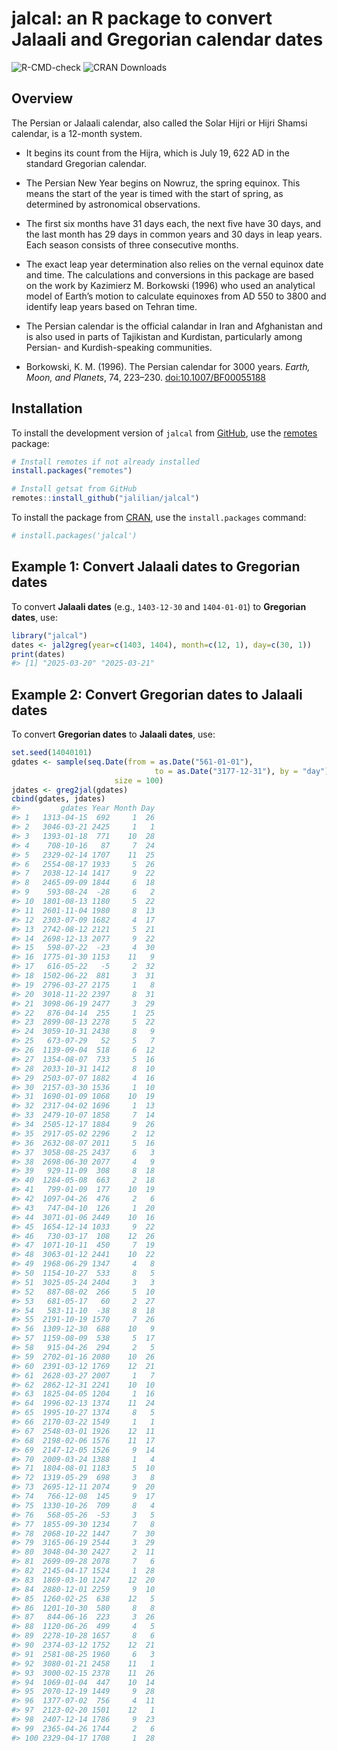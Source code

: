 
# jalcal: an R package to convert Jalaali and Gregorian calendar dates

<!-- badges: start -->

![R-CMD-check](https://github.com/jalilian/jalcal/actions/workflows/R-CMD-check.yaml/badge.svg)
![CRAN Downloads](https://cranlogs.r-pkg.org/badges/last-month/jalcal)
<!-- badges: end -->

## Overview

The Persian or Jalaali calendar, also called the Solar Hijri or Hijri
Shamsi calendar, is a 12-month system.

- It begins its count from the Hijra, which is July 19, 622 AD in the
  standard Gregorian calendar.

- The Persian New Year begins on Nowruz, the spring equinox. This means
  the start of the year is timed with the start of spring, as determined
  by astronomical observations.

- The first six months have 31 days each, the next five have 30 days,
  and the last month has 29 days in common years and 30 days in leap
  years. Each season consists of three consecutive months.

- The exact leap year determination also relies on the vernal equinox
  date and time. The calculations and conversions in this package are
  based on the work by Kazimierz M. Borkowski (1996) who used an
  analytical model of Earth’s motion to calculate equinoxes from AD 550
  to 3800 and identify leap years based on Tehran time.

- The Persian calendar is the official calandar in Iran and Afghanistan
  and is also used in parts of Tajikistan and Kurdistan, particularly
  among Persian- and Kurdish-speaking communities.

- Borkowski, K. M. (1996). The Persian calendar for 3000 years. *Earth,
  Moon, and Planets*, 74, 223–230.
  [doi:10.1007/BF00055188](https://doi.org/10.1007/BF00055188)

## Installation

To install the development version of `jalcal` from
[GitHub](https://github.com/jalilian/jalcal), use the
[remotes](https://CRAN.R-project.org/package=remotes) package:

``` r
# Install remotes if not already installed
install.packages("remotes")

# Install getsat from GitHub
remotes::install_github("jalilian/jalcal")
```

To install the package from
[CRAN](https://CRAN.R-project.org/package=jalcal), use the
`install.packages` command:

``` r
# install.packages('jalcal')
```

## Example 1: Convert Jalaali dates to Gregorian dates

To convert **Jalaali dates** (e.g., `1403-12-30` and `1404-01-01`) to
**Gregorian dates**, use:

``` r
library("jalcal")
dates <- jal2greg(year=c(1403, 1404), month=c(12, 1), day=c(30, 1))
print(dates)
#> [1] "2025-03-20" "2025-03-21"
```

## Example 2: Convert Gregorian dates to Jalaali dates

To convert **Gregorian dates** to **Jalaali dates**, use:

``` r
set.seed(14040101)
gdates <- sample(seq.Date(from = as.Date("561-01-01"), 
                                to = as.Date("3177-12-31"), by = "day"), 
                       size = 100)
jdates <- greg2jal(gdates)
cbind(gdates, jdates)
#>         gdates Year Month Day
#> 1   1313-04-15  692     1  26
#> 2   3046-03-21 2425     1   1
#> 3   1393-01-18  771    10  28
#> 4    708-10-16   87     7  24
#> 5   2329-02-14 1707    11  25
#> 6   2554-08-17 1933     5  26
#> 7   2038-12-14 1417     9  22
#> 8   2465-09-09 1844     6  18
#> 9    593-08-24  -28     6   2
#> 10  1801-08-13 1180     5  22
#> 11  2601-11-04 1980     8  13
#> 12  2303-07-09 1682     4  17
#> 13  2742-08-12 2121     5  21
#> 14  2698-12-13 2077     9  22
#> 15   598-07-22  -23     4  30
#> 16  1775-01-30 1153    11   9
#> 17   616-05-22   -5     2  32
#> 18  1502-06-22  881     3  31
#> 19  2796-03-27 2175     1   8
#> 20  3018-11-22 2397     8  31
#> 21  3098-06-19 2477     3  29
#> 22   876-04-14  255     1  25
#> 23  2899-08-13 2278     5  22
#> 24  3059-10-31 2438     8   9
#> 25   673-07-29   52     5   7
#> 26  1139-09-04  518     6  12
#> 27  1354-08-07  733     5  16
#> 28  2033-10-31 1412     8  10
#> 29  2503-07-07 1882     4  16
#> 30  2157-03-30 1536     1  10
#> 31  1690-01-09 1068    10  19
#> 32  2317-04-02 1696     1  13
#> 33  2479-10-07 1858     7  14
#> 34  2505-12-17 1884     9  26
#> 35  2917-05-02 2296     2  12
#> 36  2632-08-07 2011     5  16
#> 37  3058-08-25 2437     6   3
#> 38  2698-06-30 2077     4   9
#> 39   929-11-09  308     8  18
#> 40  1284-05-08  663     2  18
#> 41   799-01-09  177    10  19
#> 42  1097-04-26  476     2   6
#> 43   747-04-10  126     1  20
#> 44  3071-01-06 2449    10  16
#> 45  1654-12-14 1033     9  22
#> 46   730-03-17  108    12  26
#> 47  1071-10-11  450     7  19
#> 48  3063-01-12 2441    10  22
#> 49  1968-06-29 1347     4   8
#> 50  1154-10-27  533     8   5
#> 51  3025-05-24 2404     3   3
#> 52   887-08-02  266     5  10
#> 53   681-05-17   60     2  27
#> 54   583-11-10  -38     8  18
#> 55  2191-10-19 1570     7  26
#> 56  1309-12-30  688    10   9
#> 57  1159-08-09  538     5  17
#> 58   915-04-26  294     2   5
#> 59  2702-01-16 2080    10  26
#> 60  2391-03-12 1769    12  21
#> 61  2628-03-27 2007     1   7
#> 62  2862-12-31 2241    10  10
#> 63  1825-04-05 1204     1  16
#> 64  1996-02-13 1374    11  24
#> 65  1995-10-27 1374     8   5
#> 66  2170-03-22 1549     1   1
#> 67  2548-03-01 1926    12  11
#> 68  2198-02-06 1576    11  17
#> 69  2147-12-05 1526     9  14
#> 70  2009-03-24 1388     1   4
#> 71  1804-08-01 1183     5  10
#> 72  1319-05-29  698     3   8
#> 73  2695-12-11 2074     9  20
#> 74   766-12-08  145     9  17
#> 75  1330-10-26  709     8   4
#> 76   568-05-26  -53     3   5
#> 77  1855-09-30 1234     7   8
#> 78  2068-10-22 1447     7  30
#> 79  3165-06-19 2544     3  29
#> 80  3048-04-30 2427     2  11
#> 81  2699-09-28 2078     7   6
#> 82  2145-04-17 1524     1  28
#> 83  1869-03-10 1247    12  20
#> 84  2880-12-01 2259     9  10
#> 85  1260-02-25  638    12   5
#> 86  1201-10-30  580     8   8
#> 87   844-06-16  223     3  26
#> 88  1120-06-26  499     4   5
#> 89  2278-10-28 1657     8   6
#> 90  2374-03-12 1752    12  21
#> 91  2581-08-25 1960     6   3
#> 92  3080-01-21 2458    11   1
#> 93  3000-02-15 2378    11  26
#> 94  1069-01-04  447    10  14
#> 95  2070-12-19 1449     9  28
#> 96  1377-07-02  756     4  11
#> 97  2123-02-20 1501    12   1
#> 98  2407-12-14 1786     9  23
#> 99  2365-04-26 1744     2   6
#> 100 2329-04-17 1708     1  28
```
